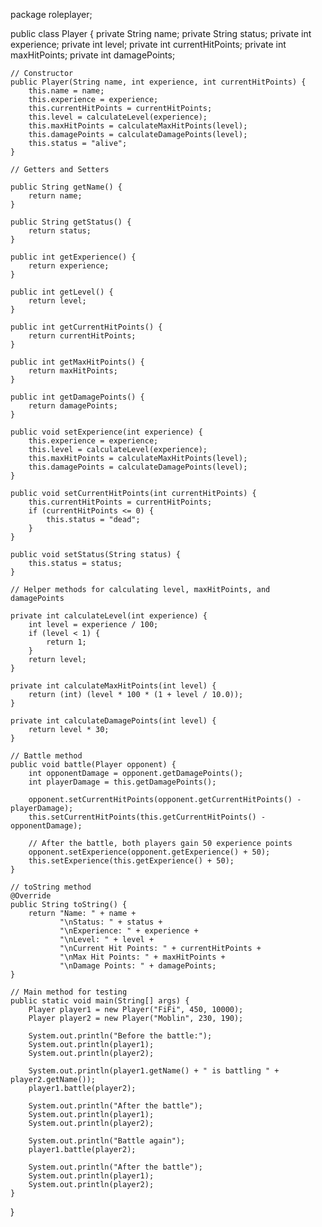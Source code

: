 package roleplayer;

public class Player {
    private String name;
    private String status;
    private int experience;
    private int level;
    private int currentHitPoints;
    private int maxHitPoints;
    private int damagePoints;

    // Constructor
    public Player(String name, int experience, int currentHitPoints) {
        this.name = name;
        this.experience = experience;
        this.currentHitPoints = currentHitPoints;
        this.level = calculateLevel(experience);
        this.maxHitPoints = calculateMaxHitPoints(level);
        this.damagePoints = calculateDamagePoints(level);
        this.status = "alive";
    }

    // Getters and Setters

    public String getName() {
        return name;
    }

    public String getStatus() {
        return status;
    }

    public int getExperience() {
        return experience;
    }

    public int getLevel() {
        return level;
    }

    public int getCurrentHitPoints() {
        return currentHitPoints;
    }

    public int getMaxHitPoints() {
        return maxHitPoints;
    }

    public int getDamagePoints() {
        return damagePoints;
    }

    public void setExperience(int experience) {
        this.experience = experience;
        this.level = calculateLevel(experience);
        this.maxHitPoints = calculateMaxHitPoints(level);
        this.damagePoints = calculateDamagePoints(level);
    }

    public void setCurrentHitPoints(int currentHitPoints) {
        this.currentHitPoints = currentHitPoints;
        if (currentHitPoints <= 0) {
            this.status = "dead";
        }
    }

    public void setStatus(String status) {
        this.status = status;
    }

    // Helper methods for calculating level, maxHitPoints, and damagePoints

    private int calculateLevel(int experience) {
        int level = experience / 100;
        if (level < 1) {
            return 1;
        }
        return level;
    }

    private int calculateMaxHitPoints(int level) {
        return (int) (level * 100 * (1 + level / 10.0));
    }

    private int calculateDamagePoints(int level) {
        return level * 30;
    }

    // Battle method
    public void battle(Player opponent) {
        int opponentDamage = opponent.getDamagePoints();
        int playerDamage = this.getDamagePoints();

        opponent.setCurrentHitPoints(opponent.getCurrentHitPoints() - playerDamage);
        this.setCurrentHitPoints(this.getCurrentHitPoints() - opponentDamage);

        // After the battle, both players gain 50 experience points
        opponent.setExperience(opponent.getExperience() + 50);
        this.setExperience(this.getExperience() + 50);
    }

    // toString method
    @Override
    public String toString() {
        return "Name: " + name +
               "\nStatus: " + status +
               "\nExperience: " + experience +
               "\nLevel: " + level +
               "\nCurrent Hit Points: " + currentHitPoints +
               "\nMax Hit Points: " + maxHitPoints +
               "\nDamage Points: " + damagePoints;
    }

    // Main method for testing
    public static void main(String[] args) {
        Player player1 = new Player("FiFi", 450, 10000);
        Player player2 = new Player("Moblin", 230, 190);

        System.out.println("Before the battle:");
        System.out.println(player1);
        System.out.println(player2);

        System.out.println(player1.getName() + " is battling " + player2.getName());
        player1.battle(player2);

        System.out.println("After the battle");
        System.out.println(player1);
        System.out.println(player2);

        System.out.println("Battle again");
        player1.battle(player2);

        System.out.println("After the battle");
        System.out.println(player1);
        System.out.println(player2);
    }
}

